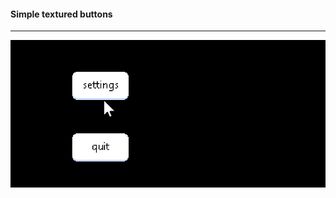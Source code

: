 #### Simple textured buttons

---

![alt](https://github.com/Straskal/milk/blob/v0.6-alpha-dev/examples/gui/menu_screen.gif "tite")
